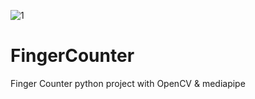 ![1](https://user-images.githubusercontent.com/88026271/147554555-f9f04fea-8c8f-4348-b7be-8725e46e66ae.jpg)
# FingerCounter
Finger Counter python project with OpenCV &amp; mediapipe
